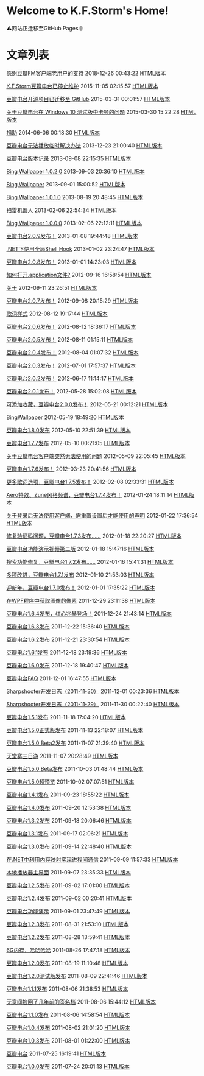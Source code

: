 # Welcome to K.F.Storm's Home!

⚠️网站正迁移至GitHub Pages中

# 文章列表

[感谢豆瓣FM客户端老用户的支持](/article/感谢豆瓣fm客户端老用户的支持) 2018-12-26 00:43:22 [HTML版本](/article/感谢豆瓣fm客户端老用户的支持-html)

[K.F.Storm豆瓣电台已停止维护](/article/k-f-storm豆瓣电台已停止维护) 2015-11-05 02:15:57 [HTML版本](/article/k-f-storm豆瓣电台已停止维护-html)

[豆瓣电台开源项目已迁移至 GitHub](/article/豆瓣电台开源项目已迁移至-github) 2015-03-31 00:01:57 [HTML版本](/article/豆瓣电台开源项目已迁移至-github-html)

[关于豆瓣电台在 Windows 10 测试版中卡顿的问题](/article/关于豆瓣电台在-windows-10-测试版中卡顿的问题) 2015-03-30 15:22:28 [HTML版本](/article/关于豆瓣电台在-windows-10-测试版中卡顿的问题-html)

[捐助](/article/捐助) 2014-06-06 00:18:30 [HTML版本](/article/捐助-html)

[豆瓣电台无法播放临时解决办法](/article/豆瓣电台无法播放临时解决办法) 2013-12-23 21:00:40 [HTML版本](/article/豆瓣电台无法播放临时解决办法-html)

[豆瓣电台版本记录](/article/豆瓣电台版本记录) 2013-09-08 22:15:35 [HTML版本](/article/豆瓣电台版本记录-html)

[Bing Wallpaper 1.0.2.0](/article/bing-wallpaper-1-0-2-0) 2013-09-03 20:36:10 [HTML版本](/article/bing-wallpaper-1-0-2-0-html)

[Bing Wallpaper](/article/bing-wallpaper) 2013-09-01 15:00:52 [HTML版本](/article/bing-wallpaper-html)

[Bing Wallpaper 1.0.1.0](/article/bing-wallpaper-1-0-1-0) 2013-08-19 20:48:45 [HTML版本](/article/bing-wallpaper-1-0-1-0-html)

[扫雷机器人](/article/扫雷机器人) 2013-02-06 22:54:34 [HTML版本](/article/扫雷机器人-html)

[Bing Wallpaper 1.0.0.0](/article/bing-wallpaper-1-0-0-0) 2013-02-06 22:12:11 [HTML版本](/article/bing-wallpaper-1-0-0-0-html)

[豆瓣电台2.0.9发布！](/article/豆瓣电台2-0-9发布-) 2013-01-08 19:44:48 [HTML版本](/article/豆瓣电台2-0-9发布--html)

[.NET下使用全局Shell Hook](/article/net下使用全局shell-hook) 2013-01-02 23:24:47 [HTML版本](/article/net下使用全局shell-hook-html)

[豆瓣电台2.0.8发布！](/article/豆瓣电台2-0-8发布-) 2013-01-01 14:23:03 [HTML版本](/article/豆瓣电台2-0-8发布--html)

[如何打开.application文件?](/article/如何打开-application文件) 2012-09-16 16:58:54 [HTML版本](/article/如何打开-application文件-html)

[关于](/article/about) 2012-09-11 23:26:51 [HTML版本](/article/about-html)

[豆瓣电台2.0.7发布！](/article/豆瓣电台2-0-7发布-) 2012-09-08 20:15:29 [HTML版本](/article/豆瓣电台2-0-7发布--html)

[歌词样式](/article/lyricsstyle) 2012-08-12 19:17:44 [HTML版本](/article/lyricsstyle-html)

[豆瓣电台2.0.6发布！](/article/豆瓣电台2-0-6发布-) 2012-08-12 18:36:17 [HTML版本](/article/豆瓣电台2-0-6发布--html)

[豆瓣电台2.0.5发布！](/article/豆瓣电台2-0-5发布-) 2012-08-11 01:15:11 [HTML版本](/article/豆瓣电台2-0-5发布--html)

[豆瓣电台2.0.4发布！](/article/豆瓣电台2-0-4发布-) 2012-08-04 01:07:32 [HTML版本](/article/豆瓣电台2-0-4发布--html)

[豆瓣电台2.0.3发布！](/article/豆瓣电台2-0-3发布-) 2012-07-01 17:57:37 [HTML版本](/article/豆瓣电台2-0-3发布--html)

[豆瓣电台2.0.2发布！](/article/豆瓣电台2-0-2发布-) 2012-06-17 11:14:17 [HTML版本](/article/豆瓣电台2-0-2发布--html)

[豆瓣电台2.0.1发布！](/article/豆瓣电台2-0-1发布-) 2012-05-28 15:02:08 [HTML版本](/article/豆瓣电台2-0-1发布--html)

[可添加收藏，豆瓣电台2.0.0发布！](/article/可添加收藏-豆瓣电台2-0-0发布-) 2012-05-21 00:12:21 [HTML版本](/article/可添加收藏-豆瓣电台2-0-0发布--html)

[BingWallpaper](/article/bingwallpaper) 2012-05-19 18:49:20 [HTML版本](/article/bingwallpaper-html)

[豆瓣电台1.8.0发布](/article/豆瓣电台1-8-0发布) 2012-05-10 22:51:39 [HTML版本](/article/豆瓣电台1-8-0发布-html)

[豆瓣电台1.7.7发布](/article/豆瓣电台1-7-7发布) 2012-05-10 00:21:05 [HTML版本](/article/豆瓣电台1-7-7发布-html)

[关于豆瓣电台客户端突然无法使用的问题](/article/关于豆瓣电台客户端突然无法使用的问题) 2012-05-09 22:05:45 [HTML版本](/article/关于豆瓣电台客户端突然无法使用的问题-html)

[豆瓣电台1.7.6发布！](/article/豆瓣电台1-7-6发布-) 2012-03-23 20:41:56 [HTML版本](/article/豆瓣电台1-7-6发布--html)

[更多歌词选项，豆瓣电台1.7.5发布！](/article/更多歌词选项-豆瓣电台1-7-5发布-) 2012-02-08 02:33:31 [HTML版本](/article/更多歌词选项-豆瓣电台1-7-5发布--html)

[Aero特效、Zune风格频谱，豆瓣电台1.7.4发布！](/article/aero特效-zune风格频谱-豆瓣电台1-7-4发布-) 2012-01-24 18:11:14 [HTML版本](/article/aero特效-zune风格频谱-豆瓣电台1-7-4发布--html)

[关于登录后无法使用客户端，需重置设置后才能使用的声明](/article/关于登录后无法使用客户端-需重置设置后才能使) 2012-01-22 17:36:54 [HTML版本](/article/关于登录后无法使用客户端-需重置设置后才能使-html)

[修复验证码问题，豆瓣电台1.7.3发布&hellip;&hellip;](/article/修复验证码问题-豆瓣电台1-7-3发布) 2012-01-18 22:20:27 [HTML版本](/article/修复验证码问题-豆瓣电台1-7-3发布-html)

[豆瓣电台功能演示视频第二版](/article/豆瓣电台功能演示视频第二版) 2012-01-18 15:47:16 [HTML版本](/article/豆瓣电台功能演示视频第二版-html)

[搜索功能修复，豆瓣电台1.7.2发布&hellip;&hellip;](/article/搜索功能修复-豆瓣电台1-7-2发布) 2012-01-16 15:41:31 [HTML版本](/article/搜索功能修复-豆瓣电台1-7-2发布-html)

[多项改进，豆瓣电台1.7.1发布](/article/多项改进-豆瓣电台1-7-1发布) 2012-01-10 21:53:03 [HTML版本](/article/多项改进-豆瓣电台1-7-1发布-html)

[迎新年，豆瓣电台1.7.0发布！](/article/迎新年-豆瓣电台1-7-0发布-) 2012-01-01 17:35:22 [HTML版本](/article/迎新年-豆瓣电台1-7-0发布--html)

[在WPF程序中获取图像的像素](/article/在wpf程序中获取图像的像素) 2011-12-29 23:11:38 [HTML版本](/article/在wpf程序中获取图像的像素-html)

[豆瓣电台1.6.4发布，红心兆赫登场！](/article/豆瓣电台1-6-4发布-红心兆赫登场-) 2011-12-24 21:43:14 [HTML版本](/article/豆瓣电台1-6-4发布-红心兆赫登场--html)

[豆瓣电台1.6.3发布](/article/豆瓣电台1-6-3发布) 2011-12-22 15:36:40 [HTML版本](/article/豆瓣电台1-6-3发布-html)

[豆瓣电台1.6.2发布](/article/豆瓣电台1-6-2发布) 2011-12-21 23:30:54 [HTML版本](/article/豆瓣电台1-6-2发布-html)

[豆瓣电台1.6.1发布](/article/豆瓣电台1-6-1发布) 2011-12-18 23:19:36 [HTML版本](/article/豆瓣电台1-6-1发布-html)

[豆瓣电台1.6.0发布](/article/豆瓣电台1-6-0发布) 2011-12-18 19:40:47 [HTML版本](/article/豆瓣电台1-6-0发布-html)

[豆瓣电台FAQ](/article/豆瓣电台faq) 2011-12-01 16:47:55 [HTML版本](/article/豆瓣电台faq-html)

[Sharpshooter开发日志（2011-11-30）](/article/sharpshooter开发日志-2011-11-30-) 2011-12-01 00:23:36 [HTML版本](/article/sharpshooter开发日志-2011-11-30--html)

[Sharpshooter开发日志（2011-11-29）](/article/sharpshooter开发日志-2011-11-29-) 2011-11-30 00:22:40 [HTML版本](/article/sharpshooter开发日志-2011-11-29--html)

[豆瓣电台1.5.1发布](/article/豆瓣电台1-5-1发布) 2011-11-18 17:04:20 [HTML版本](/article/豆瓣电台1-5-1发布-html)

[豆瓣电台1.5.0正式版发布](/article/豆瓣电台1-5-0正式版发布) 2011-11-13 22:18:07 [HTML版本](/article/豆瓣电台1-5-0正式版发布-html)

[豆瓣电台1.5.0 Beta2发布](/article/豆瓣电台1-5-0-beta2发布) 2011-11-07 21:39:40 [HTML版本](/article/豆瓣电台1-5-0-beta2发布-html)

[天堂寨三日游](/article/天堂寨三日游) 2011-11-07 20:28:49 [HTML版本](/article/天堂寨三日游-html)

[豆瓣电台1.5.0 Beta发布](/article/豆瓣电台1-5-0-beta发布) 2011-10-03 01:48:44 [HTML版本](/article/豆瓣电台1-5-0-beta发布-html)

[豆瓣电台1.5.0超预览](/article/豆瓣电台1-5-0超预览) 2011-10-02 07:07:51 [HTML版本](/article/豆瓣电台1-5-0超预览-html)

[豆瓣电台1.4.1发布](/article/豆瓣电台1-4-1发布) 2011-09-23 18:55:22 [HTML版本](/article/豆瓣电台1-4-1发布-html)

[豆瓣电台1.4.0发布](/article/豆瓣电台1-4-0发布) 2011-09-20 12:53:38 [HTML版本](/article/豆瓣电台1-4-0发布-html)

[豆瓣电台1.3.2发布](/article/豆瓣电台1-3-2发布) 2011-09-18 20:06:46 [HTML版本](/article/豆瓣电台1-3-2发布-html)

[豆瓣电台1.3.1发布](/article/豆瓣电台1-3-1发布) 2011-09-17 02:06:21 [HTML版本](/article/豆瓣电台1-3-1发布-html)

[豆瓣电台1.3.0发布](/article/豆瓣电台1-3-0发布) 2011-09-14 22:48:40 [HTML版本](/article/豆瓣电台1-3-0发布-html)

[在.NET中利用内存映射实现进程间通信](/article/在-net中利用内存映射实现进程间通信) 2011-09-09 11:57:33 [HTML版本](/article/在-net中利用内存映射实现进程间通信-html)

[本地播放器主界面](/article/本地播放器主界面) 2011-09-07 23:35:33 [HTML版本](/article/本地播放器主界面-html)

[豆瓣电台1.2.5发布](/article/豆瓣电台1-2-5发布) 2011-09-02 17:01:00 [HTML版本](/article/豆瓣电台1-2-5发布-html)

[豆瓣电台1.2.4发布](/article/豆瓣电台1-2-4发布) 2011-09-02 00:20:41 [HTML版本](/article/豆瓣电台1-2-4发布-html)

[豆瓣电台功能演示](/article/豆瓣电台功能演示) 2011-09-01 23:47:49 [HTML版本](/article/豆瓣电台功能演示-html)

[豆瓣电台1.2.3发布](/article/豆瓣电台1-2-3发布) 2011-08-31 21:53:10 [HTML版本](/article/豆瓣电台1-2-3发布-html)

[豆瓣电台1.2.2发布](/article/豆瓣电台1-2-2发布) 2011-08-28 13:59:41 [HTML版本](/article/豆瓣电台1-2-2发布-html)

[6G内存，哈哈哈哈](/article/6g内存-哈哈哈哈) 2011-08-26 17:47:18 [HTML版本](/article/6g内存-哈哈哈哈-html)

[豆瓣电台1.2.0发布](/article/豆瓣电台1-2-0发布) 2011-08-19 11:10:48 [HTML版本](/article/豆瓣电台1-2-0发布-html)

[豆瓣电台1.2.0测试版发布](/article/豆瓣电台1-2-0测试版发布) 2011-08-09 22:41:46 [HTML版本](/article/豆瓣电台1-2-0测试版发布-html)

[豆瓣电台1.1.1发布](/article/豆瓣电台1-1-1发布) 2011-08-06 21:38:53 [HTML版本](/article/豆瓣电台1-1-1发布-html)

[无意间捡回了几年前的签名档](/article/无意间捡回了几年前的签名档) 2011-08-06 15:44:12 [HTML版本](/article/无意间捡回了几年前的签名档-html)

[豆瓣电台1.1.0发布](/article/豆瓣电台1-1-0发布) 2011-08-06 14:58:54 [HTML版本](/article/豆瓣电台1-1-0发布-html)

[豆瓣电台1.0.4发布](/article/豆瓣电台1-0-4发布) 2011-08-02 21:01:20 [HTML版本](/article/豆瓣电台1-0-4发布-html)

[豆瓣电台1.0.3发布](/article/豆瓣电台1-0-3发布) 2011-08-01 01:22:00 [HTML版本](/article/豆瓣电台1-0-3发布-html)

[豆瓣电台](/article/doubanfm) 2011-07-25 16:19:41 [HTML版本](/article/doubanfm-html)

[豆瓣电台1.0.0发布](/article/豆瓣电台1-0-0发布) 2011-07-24 20:01:13 [HTML版本](/article/豆瓣电台1-0-0发布-html)

